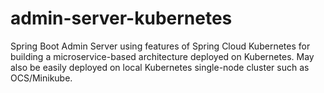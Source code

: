 # admin-server-kubernetes
Spring Boot Admin Server using features of Spring Cloud Kubernetes for building a microservice-based architecture deployed on Kubernetes. May also be easily deployed on local Kubernetes single-node cluster such as OCS/Minikube.
